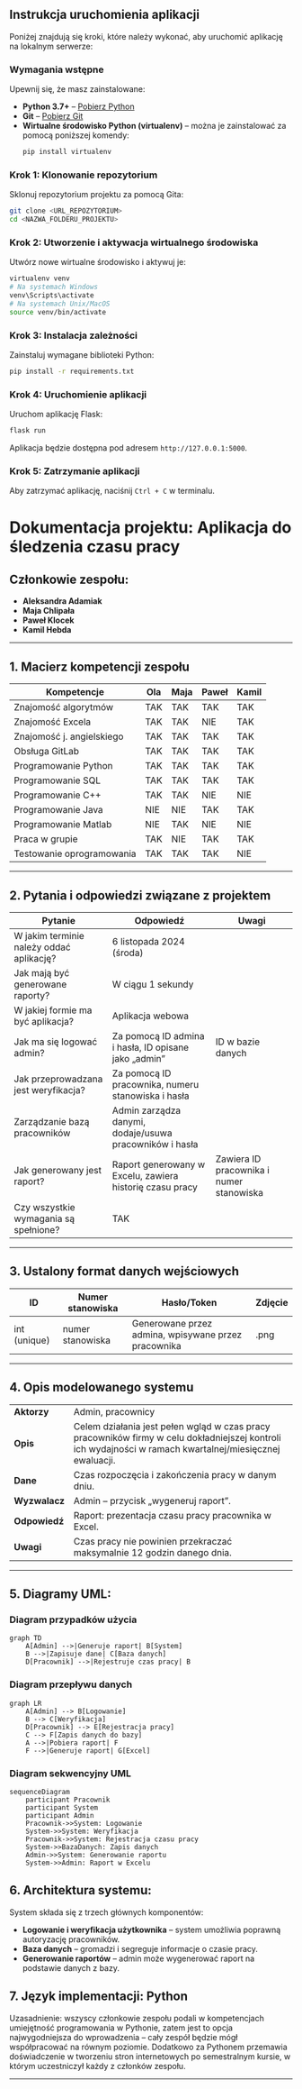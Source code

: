 ## Instrukcja uruchomienia aplikacji

Poniżej znajdują się kroki, które należy wykonać, aby uruchomić aplikację na lokalnym serwerze:

### Wymagania wstępne

Upewnij się, że masz zainstalowane:
- **Python 3.7+** – [Pobierz Python](https://www.python.org/downloads/)
- **Git** – [Pobierz Git](https://git-scm.com/downloads)
- **Wirtualne środowisko Python (virtualenv)** – można je zainstalować za pomocą poniższej komendy:
  ```bash
  pip install virtualenv
  ```

### Krok 1: Klonowanie repozytorium

Sklonuj repozytorium projektu za pomocą Gita:
```bash
git clone <URL_REPOZYTORIUM>
cd <NAZWA_FOLDERU_PROJEKTU>
```

### Krok 2: Utworzenie i aktywacja wirtualnego środowiska

Utwórz nowe wirtualne środowisko i aktywuj je:
```bash
virtualenv venv
# Na systemach Windows
venv\Scripts\activate
# Na systemach Unix/MacOS
source venv/bin/activate
```

### Krok 3: Instalacja zależności

Zainstaluj wymagane biblioteki Python:
```bash
pip install -r requirements.txt
```

### Krok 4: Uruchomienie aplikacji

Uruchom aplikację Flask:
```bash
flask run
```
Aplikacja będzie dostępna pod adresem `http://127.0.0.1:5000`.

### Krok 5: Zatrzymanie aplikacji

Aby zatrzymać aplikację, naciśnij `Ctrl + C` w terminalu.

# Dokumentacja projektu: Aplikacja do śledzenia czasu pracy

## Członkowie zespołu:
- **Aleksandra Adamiak**
- **Maja Chlipała**
- **Paweł Klocek**
- **Kamil Hebda**

---

## 1. Macierz kompetencji zespołu

| Kompetencje             | Ola | Maja | Paweł | Kamil |
|-------------------------|-----|------|-------|-------|
| Znajomość algorytmów    | TAK | TAK  | TAK   | TAK   |
| Znajomość Excela        | TAK | TAK  | NIE   | TAK   |
| Znajomość j. angielskiego| TAK | TAK  | TAK   | TAK   |
| Obsługa GitLab          | TAK | TAK  | TAK   | TAK   |
| Programowanie Python     | TAK | TAK  | TAK   | TAK   |
| Programowanie SQL        | TAK | TAK  | TAK   | TAK   |
| Programowanie C++        | TAK | TAK  | NIE   | NIE   |
| Programowanie Java       | NIE | NIE  | TAK   | TAK   |
| Programowanie Matlab     | NIE | TAK  | NIE   | NIE   |
| Praca w grupie           | TAK | NIE  | TAK   | TAK   |
| Testowanie oprogramowania| TAK | TAK  | TAK   | NIE   |

---

## 2. Pytania i odpowiedzi związane z projektem

| Pytanie                                 | Odpowiedź                                               | Uwagi                          |
|-----------------------------------------|---------------------------------------------------------|--------------------------------|
| W jakim terminie należy oddać aplikację?| 6 listopada 2024 (środa)                                |                                |
| Jak mają być generowane raporty?        | W ciągu 1 sekundy                                       |                                |
| W jakiej formie ma być aplikacja?       | Aplikacja webowa                                        |                                |
| Jak ma się logować admin?               | Za pomocą ID admina i hasła, ID opisane jako „admin”   | ID w bazie danych             |
| Jak przeprowadzana jest weryfikacja?    | Za pomocą ID pracownika, numeru stanowiska i hasła       |                                |
| Zarządzanie bazą pracowników            | Admin zarządza danymi, dodaje/usuwa pracowników i hasła  |                                |
| Jak generowany jest raport?             | Raport generowany w Excelu, zawiera historię czasu pracy | Zawiera ID pracownika i numer stanowiska |
| Czy wszystkie wymagania są spełnione?   | TAK                                                     |                                |

---

## 3. Ustalony format danych wejściowych

| ID | Numer stanowiska | Hasło/Token | Zdjęcie |
|----|------------------|-------------|---------|
| int (unique) | numer stanowiska | Generowane przez admina, wpisywane przez pracownika | .png |

---

## 4. Opis modelowanego systemu

|                              |                                                                                                                                                             |
|------------------------------|-------------------------------------------------------------------------------------------------------------------------------------------------------------|
| **Aktorzy**                  | Admin, pracownicy                                                                                                                                           |
| **Opis**                     | Celem działania jest pełen wgląd w czas pracy pracowników firmy w celu dokładniejszej kontroli ich wydajności w ramach kwartalnej/miesięcznej ewaluacji.    |
| **Dane**                     | Czas rozpoczęcia i zakończenia pracy w danym dniu.                                                                                                          |
| **Wyzwalacz**                | Admin – przycisk „wygeneruj raport”.                                                                                                                         |
| **Odpowiedź**                | Raport: prezentacja czasu pracy pracownika w Excel.                                                                                                          |
| **Uwagi**                    | Czas pracy nie powinien przekraczać maksymalnie 12 godzin danego dnia.                                                                                       |

---

## 5. Diagramy UML:

### Diagram przypadków użycia 
```mermaid
graph TD
    A[Admin] -->|Generuje raport| B[System]
    B -->|Zapisuje dane| C[Baza danych]
    D[Pracownik] -->|Rejestruje czas pracy| B
```
### Diagram przepływu danych
```mermaid
graph LR
    A[Admin] --> B[Logowanie]
    B --> C[Weryfikacja]
    D[Pracownik] --> E[Rejestracja pracy]
    C --> F[Zapis danych do bazy]
    A -->|Pobiera raport| F
    F -->|Generuje raport| G[Excel]
```
### Diagram sekwencyjny UML
```mermaid
sequenceDiagram
    participant Pracownik
    participant System
    participant Admin
    Pracownik->>System: Logowanie
    System->>System: Weryfikacja
    Pracownik->>System: Rejestracja czasu pracy
    System->>BazaDanych: Zapis danych
    Admin->>System: Generowanie raportu
    System->>Admin: Raport w Excelu
```

## 6. Architektura systemu:
System składa się z trzech głównych komponentów:

- **Logowanie i weryfikacja użytkownika** – system umożliwia poprawną autoryzację pracowników.
- **Baza danych** – gromadzi i segreguje informacje o czasie pracy.
- **Generowanie raportów** – admin może wygenerować raport na podstawie danych z bazy.

## 7. Język implementacji: Python

Uzasadnienie: wszyscy członkowie zespołu podali w kompetencjach umiejętność programowania w Pythonie, zatem jest to opcja najwygodniejsza do wprowadzenia – cały zespół będzie mógł współpracować na równym poziomie. Dodatkowo za Pythonem przemawia doświadczenie w tworzeniu stron internetowych po semestralnym kursie, w którym uczestniczył każdy z członków zespołu.

---


